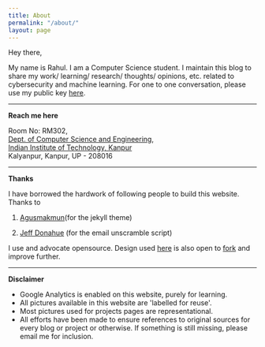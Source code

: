 ```yaml
---
title: About
permalink: "/about/"
layout: page
---
```


Hey there,

My name is Rahul. I am a Computer Science student. I maintain this blog to share my work/ learning/ research/ thoughts/ opinions, etc. related to cybersecurity and machine learning. For one to one conversation, please use my public key [here](/static/base.txt).

---

**Reach me here**

Room No: RM302,<br>
[Dept. of Computer Science and Engineering](http://www.cse.iitk.ac.in/),<br>
[Indian Institute of Technology, Kanpur](http://www.iitk.ac.in/)<br>
Kalyanpur, Kanpur, UP - 208016

---

**Thanks**

I have borrowed the hardwork of following people to build this website. Thanks to

1. [Agusmakmun](https://github.com/agusmakmun)(for the jekyll theme)

2. [Jeff Donahue](http://jeffdonahue.com/) (for the email unscramble script)

I use and advocate opensource. Design used [here](https://agusmakmun.github.io/) is also open to [fork](https://github.com/rahulrajpl/rahulrajpl.github.io) and improve further.

---

**Disclaimer**

- Google Analytics is enabled on this website, purely for learning.
- All pictures available in this website are 'labelled for reuse'. 
- Most pictures used for projects pages are representational. 
- All efforts have been made to ensure references to original sources for every blog or project or otherwise. If something is still missing, please email me for inclusion.